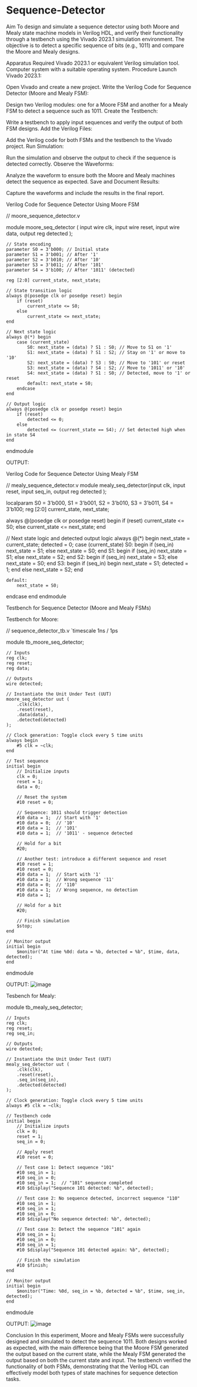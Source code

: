 # Sequence-Detector
Aim
To design and simulate a sequence detector using both Moore and Mealy state machine models in Verilog HDL, and verify their functionality through a testbench using the Vivado 2023.1 simulation environment. The objective is to detect a specific sequence of bits (e.g., 1011) and compare the Moore and Mealy designs.

Apparatus Required
Vivado 2023.1 or equivalent Verilog simulation tool.
Computer system with a suitable operating system.
Procedure
Launch Vivado 2023.1:

Open Vivado and create a new project.
Write the Verilog Code for Sequence Detector (Moore and Mealy FSM):

Design two Verilog modules: one for a Moore FSM and another for a Mealy FSM to detect a sequence such as 1011.
Create the Testbench:

Write a testbench to apply input sequences and verify the output of both FSM designs.
Add the Verilog Files:

Add the Verilog code for both FSMs and the testbench to the Vivado project.
Run Simulation:

Run the simulation and observe the output to check if the sequence is detected correctly.
Observe the Waveforms:

Analyze the waveform to ensure both the Moore and Mealy machines detect the sequence as expected.
Save and Document Results:

Capture the waveforms and include the results in the final report.

Verilog Code for Sequence Detector Using Moore FSM

// moore_sequence_detector.v

module moore_seq_detector (
    input wire clk,
    input wire reset,
    input wire data,
    output reg detected
);

    // State encoding
    parameter S0 = 3'b000; // Initial state
    parameter S1 = 3'b001; // After '1'
    parameter S2 = 3'b010; // After '10'
    parameter S3 = 3'b011; // After '101'
    parameter S4 = 3'b100; // After '1011' (detected)

    reg [2:0] current_state, next_state;

    // State transition logic
    always @(posedge clk or posedge reset) begin
        if (reset)
            current_state <= S0;
        else
            current_state <= next_state;
    end

    // Next state logic
    always @(*) begin
        case (current_state)
            S0: next_state = (data) ? S1 : S0; // Move to S1 on '1'
            S1: next_state = (data) ? S1 : S2; // Stay on '1' or move to '10'
            S2: next_state = (data) ? S3 : S0; // Move to '101' or reset
            S3: next_state = (data) ? S4 : S2; // Move to '1011' or '10'
            S4: next_state = (data) ? S1 : S0; // Detected, move to '1' or reset
            default: next_state = S0;
        endcase
    end

    // Output logic
    always @(posedge clk or posedge reset) begin
        if (reset)
            detected <= 0;
        else
            detected <= (current_state == S4); // Set detected high when in state S4
    end

endmodule

OUTPUT:


Verilog Code for Sequence Detector Using Mealy FSM

// mealy_sequence_detector.v
module mealy_seq_detector(input clk, input reset, input seq_in, output reg detected );

localparam S0 = 3'b000, 
S1 = 3'b001, 
S2 = 3'b010, 
S3 = 3'b011, 
S4 = 3'b100; 
reg [2:0] current_state, next_state;

always @(posedge clk or posedge reset) 
begin 
if (reset) 
current_state <= S0; 
else 
current_state <= next_state; 
end

// Next state logic and detected output logic 
always @(*) 
begin 
next_state = current_state; 
detected = 0; 
case (current_state) 
S0: 
begin 
if (seq_in) 
next_state = S1; 
else 
next_state = S0; 
end 
S1: 
begin 
if (seq_in) 
next_state = S1; 
else 
next_state = S2; 
end 
S2: 
begin 
if (seq_in) 
next_state = S3; 
else 
next_state = S0; 
end 
S3: 
begin 
if (seq_in) 
begin 
next_state = S1; 
detected = 1; 
end 
else 
next_state = S2; 
end

    default: 
        next_state = S0;
endcase
end
 endmodule

Testbench for Sequence Detector (Moore and Mealy FSMs)

Testbench for Moore:

// sequence_detector_tb.v
`timescale 1ns / 1ps

module tb_moore_seq_detector;

    // Inputs
    reg clk;
    reg reset;
    reg data;

    // Outputs
    wire detected;

    // Instantiate the Unit Under Test (UUT)
    moore_seq_detector uut (
        .clk(clk), 
        .reset(reset), 
        .data(data), 
        .detected(detected)
    );

    // Clock generation: Toggle clock every 5 time units
    always begin
        #5 clk = ~clk;
    end

    // Test sequence
    initial begin
        // Initialize inputs
        clk = 0;
        reset = 1;
        data = 0;

        // Reset the system
        #10 reset = 0;

        // Sequence: 1011 should trigger detection
        #10 data = 1;  // Start with '1'
        #10 data = 0;  // '10'
        #10 data = 1;  // '101'
        #10 data = 1;  // '1011' - sequence detected

        // Hold for a bit
        #20;

        // Another test: introduce a different sequence and reset
        #10 reset = 1;
        #10 reset = 0;
        #10 data = 1;  // Start with '1'
        #10 data = 1;  // Wrong sequence '11'
        #10 data = 0;  // '110'
        #10 data = 1;  // Wrong sequence, no detection
        #10 data = 1;

        // Hold for a bit
        #20;

        // Finish simulation
        $stop;
    end

    // Monitor output
    initial begin
        $monitor("At time %0d: data = %b, detected = %b", $time, data, detected);
    end

endmodule

OUTPUT:
![image](https://github.com/user-attachments/assets/003ab987-9609-45b0-9715-337bd5310e59)


Tesbench for Mealy:

module tb_mealy_seq_detector;

    // Inputs
    reg clk;
    reg reset;
    reg seq_in;

    // Outputs
    wire detected;

    // Instantiate the Unit Under Test (UUT)
    mealy_seq_detector uut (
        .clk(clk),
        .reset(reset),
        .seq_in(seq_in),
        .detected(detected)
    );

    // Clock generation: Toggle clock every 5 time units
    always #5 clk = ~clk;

    // Testbench code
    initial begin
        // Initialize inputs
        clk = 0;
        reset = 1;
        seq_in = 0;

        // Apply reset
        #10 reset = 0;

        // Test case 1: Detect sequence "101"
        #10 seq_in = 1;
        #10 seq_in = 0;
        #10 seq_in = 1;  // "101" sequence completed
        #10 $display("Sequence 101 detected: %b", detected);

        // Test case 2: No sequence detected, incorrect sequence "110"
        #10 seq_in = 1;
        #10 seq_in = 1;
        #10 seq_in = 0;
        #10 $display("No sequence detected: %b", detected);

        // Test case 3: Detect the sequence "101" again
        #10 seq_in = 1;
        #10 seq_in = 0;
        #10 seq_in = 1;
        #10 $display("Sequence 101 detected again: %b", detected);

        // Finish the simulation
        #10 $finish;
    end

    // Monitor output
    initial begin
        $monitor("Time: %0d, seq_in = %b, detected = %b", $time, seq_in, detected);
    end

endmodule

 OUTPUT:
 ![image](https://github.com/user-attachments/assets/f3aa8d45-334b-4416-81ce-3d78ea248652)

Conclusion
In this experiment, Moore and Mealy FSMs were successfully designed and simulated to detect the sequence 1011. Both designs worked as expected, with the main difference being that the Moore FSM generated the output based on the current state, while the Mealy FSM generated the output based on both the current state and input. The testbench verified the functionality of both FSMs, demonstrating that the Verilog HDL can effectively model both types of state machines for sequence detection tasks.
